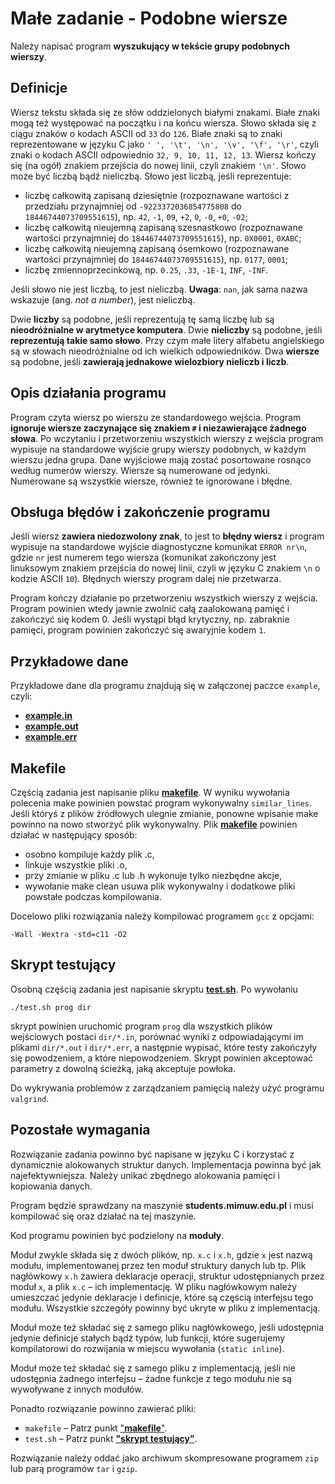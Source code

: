 # Małe zadanie - Podobne wiersze

Należy napisać program **wyszukujący w tekście grupy podobnych wierszy**.

## Definicje

Wiersz tekstu składa się ze słów oddzielonych białymi znakami. Białe znaki mogą też występować na początku i na końcu wiersza. Słowo składa się z ciągu znaków o kodach ASCII od `33` do `126`. Białe znaki są to znaki reprezentowane w języku C jako `' ', '\t', '\n', '\v', '\f', '\r'`, czyli znaki o kodach ASCII odpowiednio `32, 9, 10, 11, 12, 13`. Wiersz kończy się (na ogół) znakiem przejścia do nowej linii, czyli znakiem `'\n'`. Słowo może być liczbą bądź nieliczbą. Słowo jest liczbą, jeśli reprezentuje:

- liczbę całkowitą zapisaną dziesiętnie (rozpoznawane wartości z przedziału przynajmniej od `-9223372036854775808` do `18446744073709551615`), np. `42`, `-1`, `09`, `+2`, `0`, `-0`, `+0`, `-02`;
- liczbę całkowitą nieujemną zapisaną szesnastkowo (rozpoznawane wartości przynajmniej do `18446744073709551615`), np. `0X0001`, `0XABC`;
- liczbę całkowitą nieujemną zapisaną ósemkowo (rozpoznawane wartości przynajmniej do `18446744073709551615`), np. `0177`, `0001`;
- liczbę zmiennoprzecinkową, np. `0.25`, `.33`, `-1E-1`, `INF`, `-INF`.

Jeśli słowo nie jest liczbą, to jest nieliczbą. **Uwaga**: `nan`, jak sama nazwa wskazuje (ang. *not a number*), jest nieliczbą.

Dwie **liczby** są podobne, jeśli reprezentują tę samą liczbę lub są **nieodróżnialne w arytmetyce komputera**. Dwie **nieliczby** są podobne, jeśli **reprezentują takie samo słowo**. Przy czym małe litery alfabetu angielskiego są w słowach nieodróżnialne od ich wielkich odpowiedników. Dwa **wiersze** są podobne, jeśli **zawierają jednakowe wielozbiory nieliczb i liczb**.

## Opis działania programu

Program czyta wiersz po wierszu ze standardowego wejścia. Program **ignoruje wiersze zaczynające się znakiem `#` i niezawierające żadnego słowa**. Po wczytaniu i przetworzeniu wszystkich wierszy z wejścia program wypisuje na standardowe wyjście grupy wierszy podobnych, w każdym wierszu jedna grupa. Dane wyjściowe mają zostać posortowane rosnąco według numerów wierszy. Wiersze są numerowane od jedynki. Numerowane są wszystkie wiersze, również te ignorowane i błędne.

## Obsługa błędów i zakończenie programu

Jeśli wiersz **zawiera niedozwolony znak**, to jest to **błędny wiersz** i program wypisuje na standardowe wyjście diagnostyczne komunikat `ERROR nr\n`, gdzie `nr` jest numerem tego wiersza (komunikat zakończony jest linuksowym znakiem przejścia do nowej linii, czyli w języku C znakiem `\n` o kodzie ASCII `10`). Błędnych wierszy program dalej nie przetwarza.

Program kończy działanie po przetworzeniu wszystkich wierszy z wejścia. Program powinien wtedy jawnie zwolnić całą zaalokowaną pamięć i zakończyć się kodem 0. Jeśli wystąpi błąd krytyczny, np. zabraknie pamięci, program powinien zakończyć się awaryjnie kodem `1`.

## Przykładowe dane

Przykładowe dane dla programu znajdują się w załączonej paczce `example`, czyli:
- [**example.in**](https://github.com/kfernandez31/IPP-1-Similar-Lines/blob/main/src/test/example.in)
- [**example.out**](https://github.com/kfernandez31/IPP-1-Similar-Lines/blob/main/src/test/example.out)
- [**example.err**](https://github.com/kfernandez31/IPP-1-Similar-Lines/blob/main/src/test/example.err)


## Makefile

Częścią zadania jest napisanie pliku [**makefile**](https://github.com/kfernandez31/IPP-1-Similar-Lines/blob/main/makefile). W wyniku wywołania polecenia make powinien powstać program wykonywalny `similar_lines`. Jeśli któryś z plików źródłowych ulegnie zmianie, ponowne wpisanie make powinno na nowo stworzyć plik wykonywalny. Plik [**makefile**](https://github.com/kfernandez31/IPP-1-Similar-Lines/blob/main/makefile) powinien działać w następujący sposób:

- osobno kompiluje każdy plik .c,
- linkuje wszystkie pliki .o,
- przy zmianie w pliku .c lub .h wykonuje tylko niezbędne akcje,
- wywołanie make clean usuwa plik wykonywalny i dodatkowe pliki powstałe podczas kompilowania.

Docelowo pliki rozwiązania należy kompilować programem `gcc` z opcjami:
```
-Wall -Wextra -std=c11 -O2
```

## Skrypt testujący

Osobną częścią zadania jest napisanie skryptu [**test.sh**](https://github.com/kfernandez31/IPP-1-Similar-Lines/blob/main/test.sh). Po wywołaniu
```
./test.sh prog dir
```
skrypt powinien uruchomić program `prog` dla wszystkich plików wejściowych postaci `dir/*.in`, porównać wyniki z odpowiadającymi im plikami `dir/*.out` i `dir/*.err`, a następnie wypisać, które testy zakończyły się powodzeniem, a które niepowodzeniem. Skrypt powinien akceptować parametry z dowolną ścieżką, jaką akceptuje powłoka.

Do wykrywania problemów z zarządzaniem pamięcią należy użyć programu `valgrind`.

## Pozostałe wymagania

Rozwiązanie zadania powinno być napisane w języku C i korzystać z dynamicznie alokowanych struktur danych. Implementacja powinna być jak najefektywniejsza. Należy unikać zbędnego alokowania pamięci i kopiowania danych.

Program będzie sprawdzany na maszynie **students.mimuw.edu.pl** i musi kompilować się oraz działać na tej maszynie.

Kod programu powinien być podzielony na **moduły**.

Moduł zwykle składa się z dwóch plików, np. `x.c` i `x.h`, gdzie `x` jest nazwą modułu, implementowanej przez ten moduł struktury danych lub tp. Plik nagłówkowy `x.h` zawiera deklaracje operacji, struktur udostępnianych przez moduł `x`, a plik `x.c` – ich implementację. W pliku nagłówkowym należy umieszczać jedynie deklaracje i definicje, które są częścią interfejsu tego modułu. Wszystkie szczegóły powinny być ukryte w pliku z implementacją.

Moduł może też składać się z samego pliku nagłówkowego, jeśli udostępnia jedynie definicje stałych bądź typów, lub funkcji, które sugerujemy kompilatorowi do rozwijania w miejscu wywołania (`static inline`).

Moduł może też składać się z samego pliku z implementacją, jeśli nie udostępnia żadnego interfejsu – żadne funkcje z tego modułu nie są wywoływane z innych modułów.

Ponadto rozwiązanie powinno zawierać pliki:
- `makefile` – Patrz punkt ["**makefile**"](https://github.com/kfernandez31/IPP-1-Similar-Lines#makefile).
- `test.sh` – Patrz punkt [**"skrypt testujący”**](https://github.com/kfernandez31/IPP-1-Similar-Lines#skrypt-testuj%C4%85cy).

Rozwiązanie należy oddać jako archiwum skompresowane programem `zip` lub parą programów `tar` i `gzip`.
